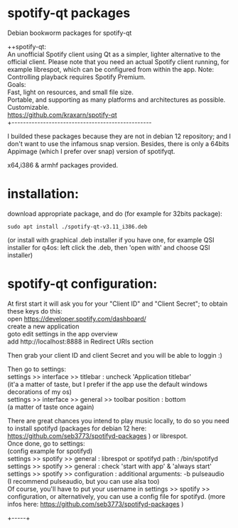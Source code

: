 # spotify-qt packages

Debian bookworm packages for spotify-qt  
  
++spotify-qt:  
An unofficial Spotify client using Qt as a simpler, lighter alternative to the official client. Please note that you need an actual Spotify client running, for example librespot, which can be configured from within the app.
Note: Controlling playback requires Spotify Premium.  
Goals:  
Fast, light on resources, and small file size.  
Portable, and supporting as many platforms and architectures as possible.  
Customizable.  
https://github.com/kraxarn/spotify-qt  
+-------------------------------------------------  
  
I builded these packages because they are not in debian 12 repository; and I don't want to use the infamous snap version. Besides, there is only a 64bits Appimage (which I prefer over snap) version of spotifyqt.  

x64,i386 & armhf packages provided.  
  
# installation:  
  
download appropriate package, and do (for example for 32bits package):  
  
```
sudo apt install ./spotify-qt-v3.11_i386.deb
```
(or install with graphical .deb installer if you have one, for example QSI installer for q4os: left click the .deb, then 'open with' and choose QSI installer)  
  

# spotify-qt configuration:  
At first start it will ask you for your "Client ID" and "Client Secret"; to obtain these keys do this:  
open https://developer.spotify.com/dashboard/  
create a new application  
goto edit settings in the app overview  
add http://localhost:8888 in Redirect URIs section  
  
Then grab your client ID and client Secret and you will be able to loggin :)  
  
Then go to settings:  
settings >> interface >> titlebar : uncheck 'Application titlebar'  
(it'a a matter of taste, but I prefer if the app use the default windows decorations of my os)  
settings >> interface >> general >> toolbar position : bottom  
(a matter of taste once again)    
  
There are great chances you intend to play music locally, to do so you need to install spotifyd (packages for debian 12 here: https://github.com/seb3773/spotifyd-packages ) or librespot.  
Once done, go to settings:  
(config example for spotifyd)  
settings >> spotify >> general : librespot or spotifyd path : /bin/spotifyd  
settings >> spotify >> general : check 'start with app' & 'always start'  
settings >> spotify >> configuration : additional arguments: -b pulseaudio  
(I recommend pulseaudio, but you can use alsa too)  
Of course, you'll have to put your username in settings >> spotify >> configuration, or alternatively, you can use a config file for spotifyd. (more infos here: https://github.com/seb3773/spotifyd-packages )
  
  
+-----+






